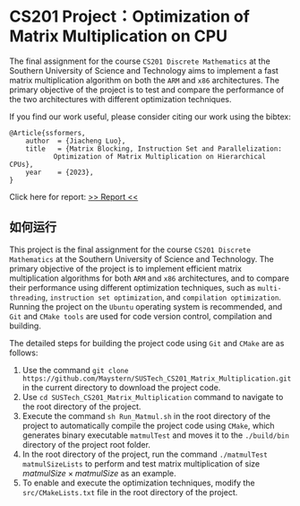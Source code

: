 # CS201 Project：Optimization of Matrix Multiplication on CPU

The final assignment for the course `CS201 Discrete Mathematics` at the Southern University of Science and Technology aims to implement a fast matrix multiplication algorithm on both the `ARM` and `x86` architectures. The primary objective of the project is to test and compare the performance of the two architectures with different optimization techniques.

If you find our work useful, please consider citing our work using the bibtex:
```
@Article{ssformers,
	author  = {Jiacheng Luo},
	title   = {Matrix Blocking, Instruction Set and Parallelization:
		   Optimization of Matrix Multiplication on Hierarchical CPUs},
	year    = {2023},
}
```
Click here for report: [>> Report <<](https://github.com/Maystern/SUSTech_CS201_Matrix_Multiplication/blob/main/doc/report.pdf)


## 如何运行 

This project is the final assignment for the course `CS201 Discrete Mathematics` at the Southern University of Science and Technology. The primary objective of the project is to implement efficient matrix multiplication algorithms for both `ARM` and `x86` architectures, and to compare their performance using different optimization techniques, such as `multi-threading`, `instruction set optimization`, and `compilation optimization`. Running the project on the `Ubuntu` operating system is recommended, and `Git` and `CMake tools` are used for code version control, compilation and building.

The detailed steps for building the project code using `Git` and `CMake` are as follows:

1. Use the command `git clone https://github.com/Maystern/SUSTech_CS201_Matrix_Multiplication.git` in the current directory to download the project code.
2. Use `cd SUSTech_CS201_Matrix_Multiplication` command to navigate to the root directory of the project.
3. Execute the command `sh Run_Matmul.sh` in the root directory of the project to automatically compile the project code using `CMake`, which generates binary executable `matmulTest` and moves it to the `./build/bin` directory of the project root folder.
4. In the root directory of the project, run the command `./matmulTest matmulSizeLists` to perform and test matrix multiplication of size $matmulSize \times matmulSize$ as an example.
5. To enable and execute the optimization techniques, modify the `src/CMakeLists.txt` file in the root directory of the project.
